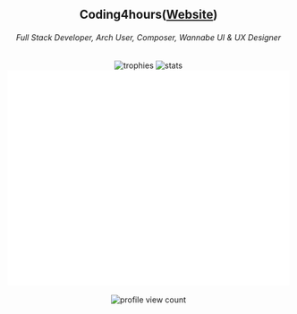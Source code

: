 <div align="center">
  <h2>Coding4hours(<a href="https://coding4hours.is-a.dev">Website</a>)</h2>
  
  <h6>Full Stack Developer, Arch User, Composer, Wannabe UI & UX Designer</h6>
</div>

<div align="center">

![trophies](https://github-readme-stats.vercel.app/api?username=coding4hours&theme=rose_pine&hide_border=true&include_all_commits=true&count_private=true)
![stats](https://nirzak-streak-stats.vercel.app/?user=coding4hours&theme=rose_pine&hide_border=true&card_width=400)
![metrics](/github-metrics.svg)

![profile view count](https://komarev.com/ghpvc/?username=Coding4Hours&style=for-the-badge)

</div>
